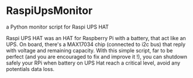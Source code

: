 # RaspiUpsMonitor
a Python monitor script for Raspi UPS HAT

Raspi UPS HAT was an HAT for Raspberry Pi with a battery, that act like an UPS. On board, there's a MAX17034 chip (connected to i2c bus) that reply with voltage and remaining capacity.
With this simple script, far to be perfect (and you are encouraged to fix and improve it !), you can shutdown safely your RPi when battery on UPS Hat reach a critical level, avoid any potentials data loss.

